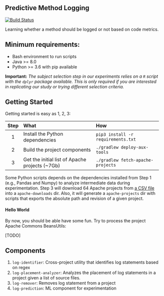 Predictive Method Logging
-----
[![Build Status](https://travis-ci.com/jeandersonbc/predictive-method-logging.svg?token=VmF136TKUqZzBdun2K3C&branch=master)](https://travis-ci.com/jeandersonbc/predictive-method-logging)

Learning whether a method should be logged or not based on code metrics.

## Minimum requirements:
* Bash environment to run scripts
* Java >= 8.0
* Python >= 3.6 with pip available

**Important:** _The subject selection step in our experiments relies on a `R` script with the `dplyr` package available. This is only required if you are interested in replicating our study or trying different selection criteria._

## Getting Started

Getting started is easy as 1, 2, 3:

| Step | What | How |
|:----:|:------------|:----|
|1|Install the Python dependencies | `pip3 install -r requirements.txt` |
|2| Build the project components | `./gradlew deploy-aux-tools` |
|3| Get the initial list of Apache projects (~7Gb) | `./gradlew fetch-apache-projects` |


Some Python scripts depends on the dependencies installed from Step 1 (e.g., Pandas and Numpy) to analyze intermediate data during experimentation.
Step 3 will download 64 Apache projects from [a CSV file](https://github.com/jeandersonbc/predictive-method-logging/blob/master/apache-projects.csv) into a `apache-downloads` dir. Also, it will generate a `apache-projects` dir with scripts that exports the absolute path and revision of a given project.

#### Hello World

By now, you should be able have some fun. Try to process the project Apache Commons BeansUtils:

[TODO]

## Components

1. `log-identifier`: Cross-project utility that identifies log statements based on regex
2. `log-placement-analyzer`: Analyzes the placement of log statements in a project given a list of source files.
3. `log-remover`: Removes log statement from a project
4. `log-prediction`: ML component for experimentation
